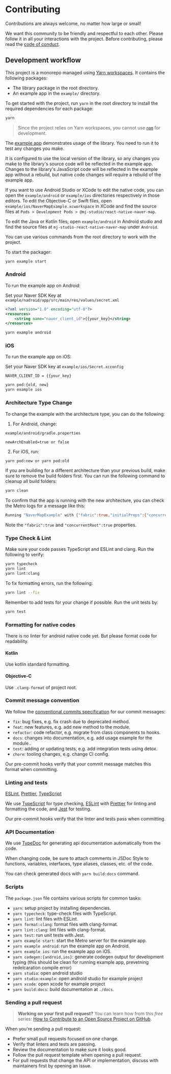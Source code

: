 # Contributing

Contributions are always welcome, no matter how large or small!

We want this community to be friendly and respectful to each other. Please follow it in all your interactions with the project. Before contributing, please read the [code of conduct](./CODE_OF_CONDUCT.md).

## Development workflow

This project is a monorepo managed using [Yarn workspaces](https://yarnpkg.com/features/workspaces). It contains the following packages:

- The library package in the root directory.
- An example app in the `example/` directory.

To get started with the project, run `yarn` in the root directory to install the required dependencies for each package:

```sh
yarn
```

> Since the project relies on Yarn workspaces, you cannot use [`npm`](https://github.com/npm/cli) for development.

The [example app](/example/) demonstrates usage of the library. You need to run it to test any changes you make.

It is configured to use the local version of the library, so any changes you make to the library's source code will be reflected in the example app. Changes to the library's JavaScript code will be reflected in the example app without a rebuild, but native code changes will require a rebuild of the example app.

If you want to use Android Studio or XCode to edit the native code, you can open the `example/android` or `example/ios` directories respectively in those editors. To edit the Objective-C or Swift files, open `example/ios/NaverMapExample.xcworkspace` in XCode and find the source files at `Pods > Development Pods > @mj-studio/react-native-naver-map`.

To edit the Java or Kotlin files, open `example/android` in Android studio and find the source files at `mj-studio-react-native-naver-map` under `Android`.

You can use various commands from the root directory to work with the project.

To start the packager:

```sh
yarn example start
```

### Android

To run the example app on Android:

Set your Naver SDK Key at `example/nadroid/app/src/main/res/values/secret.xml`
```xml
<?xml version="1.0" encoding="utf-8"?>
<resources>
    <string name="naver_client_id">{{your_key}</string>
</resources>
```

```sh
yarn example android
```

### iOS

To run the example app on iOS:

Set your Naver SDK key at `example/ios/Secret.xcconfig`

```
NAVER_CLIENT_ID = {{your_key}
```

```sh
yarn pod:{old, new}
yarn example ios
```

### Architecture Type Change

To change the example with the architecture type, you can do the following:

1. For Android, change:

`example/android/gradle.properties`

```
newArchEnabled=true or false
```

2. For iOS, run:

```sh
yarn pod:new or yarn pod:old
```

If you are building for a different architecture than your previous build, make sure to remove the build folders first. You can run the following command to cleanup all build folders:

```sh
yarn clean
```

To confirm that the app is running with the new architecture, you can check the Metro logs for a message like this:

```sh
Running "NaverMapExample" with {"fabric":true,"initialProps":{"concurrentRoot":true},"rootTag":1}
```

Note the `"fabric":true` and `"concurrentRoot":true` properties.

### Type Check & Lint

Make sure your code passes TypeScript and ESLint and clang. Run the following to verify:

```sh
yarn typecheck
yarn lint
yarn lint:clang
```

To fix formatting errors, run the following:

```sh
yarn lint --fix
```

Remember to add tests for your change if possible. Run the unit tests by:

```sh
yarn test
```

### Formatting for native codes

There is no linter for android native code yet. But please format code for readability.

#### Kotlin

Use kotlin standard formatting.

#### Objective-C

Use `.clang-format` of project root.

### Commit message convention

We follow the [conventional commits specification](https://www.conventionalcommits.org/en) for our commit messages:

- `fix`: bug fixes, e.g. fix crash due to deprecated method.
- `feat`: new features, e.g. add new method to the module.
- `refactor`: code refactor, e.g. migrate from class components to hooks.
- `docs`: changes into documentation, e.g. add usage example for the module..
- `test`: adding or updating tests, e.g. add integration tests using detox.
- `chore`: tooling changes, e.g. change CI config.

Our pre-commit hooks verify that your commit message matches this format when committing.

### Linting and tests

[ESLint](https://eslint.org/), [Prettier](https://prettier.io/), [TypeScript](https://www.typescriptlang.org/)

We use [TypeScript](https://www.typescriptlang.org/) for type checking, [ESLint](https://eslint.org/) with [Prettier](https://prettier.io/) for linting and formatting the code, and [Jest](https://jestjs.io/) for testing.

Our pre-commit hooks verify that the linter and tests pass when committing.

### API Documentation

We use [TypeDoc](https://typedoc.org/guides/overview/) for generating api documentation automatically from the code.

When changing code, be sure to attach comments in JSDoc Style to functions, variables, interfaces, type aliases, classes, etc. of the code.

You can check generated docs with `yarn build:docs` command.


### Scripts

The `package.json` file contains various scripts for common tasks:

- `yarn`: setup project by installing dependencies.
- `yarn typecheck`: type-check files with TypeScript.
- `yarn lint`: lint files with ESLint.
- `yarn format:clang`: format files with clang-format.
- `yarn lint:clang`: lint files with clang-format.
- `yarn test`: run unit tests with Jest.
- `yarn example start`: start the Metro server for the example app.
- `yarn example android`: run the example app on Android.
- `yarn example ios`: run the example app on iOS.
- `yarn codegen:{android,ios}`: generate codegen output for development typing (this should be clean for running example app, prevetning redelcaration compile error)
- `yarn studio`: open android studio
- `yarn studio:example`: open android studio for example project
- `yarn xcode`: open xcode for example project
- `yarn build:docs`: build documentation at `./docs`.

### Sending a pull request

> **Working on your first pull request?** You can learn how from this _free_ series: [How to Contribute to an Open Source Project on GitHub](https://app.egghead.io/playlists/how-to-contribute-to-an-open-source-project-on-github).

When you're sending a pull request:

- Prefer small pull requests focused on one change.
- Verify that linters and tests are passing.
- Review the documentation to make sure it looks good.
- Follow the pull request template when opening a pull request.
- For pull requests that change the API or implementation, discuss with maintainers first by opening an issue.
